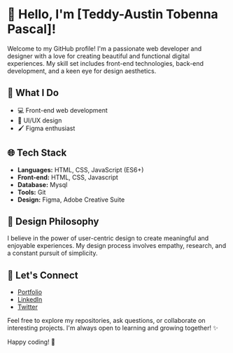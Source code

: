 # 👋 Hello, I'm [Teddy-Austin Tobenna Pascal]!

Welcome to my GitHub profile! I'm a passionate web developer and designer with a love for creating beautiful and functional digital experiences. My skill set includes front-end technologies, back-end development, and a keen eye for design aesthetics.

## 🚀 What I Do

- 💻 Front-end web development
- 🎨 UI/UX design
- 🖌️ Figma enthusiast

## 🌐 Tech Stack

- **Languages:** HTML, CSS, JavaScript (ES6+)
- **Front-end:** HTML, CSS, Javascript
- **Database:** Mysql
- **Tools:** Git
- **Design:** Figma, Adobe Creative Suite

## 🎨 Design Philosophy

I believe in the power of user-centric design to create meaningful and enjoyable experiences. My design process involves empathy, research, and a constant pursuit of simplicity.

## 🤝 Let's Connect

- [Portfolio](https://your-portfolio-url.com)
- [LinkedIn](https://www.linkedin.com/in/your-linkedin-profile)
- [Twitter](https://twitter.com/your-twitter-handle)

Feel free to explore my repositories, ask questions, or collaborate on interesting projects. I'm always open to learning and growing together! ✨

Happy coding! 🚀
